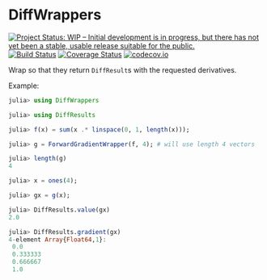 # DiffWrappers

[![Project Status: WIP – Initial development is in progress, but there has not yet been a stable, usable release suitable for the public.](http://www.repostatus.org/badges/latest/wip.svg)](http://www.repostatus.org/#wip)
[![Build Status](https://travis-ci.org/tpapp/DiffWrappers.jl.svg?branch=master)](https://travis-ci.org/tpapp/DiffWrappers.jl)
[![Coverage Status](https://coveralls.io/repos/tpapp/DiffWrappers.jl/badge.svg?branch=master&service=github)](https://coveralls.io/github/tpapp/DiffWrappers.jl?branch=master)
[![codecov.io](http://codecov.io/github/tpapp/DiffWrappers.jl/coverage.svg?branch=master)](http://codecov.io/github/tpapp/DiffWrappers.jl?branch=master)

Wrap so that they return `DiffResult`s with the requested derivatives.

Example:

<!--- pasted from output of test/example.jl -->
```julia
julia> using DiffWrappers

julia> using DiffResults

julia> f(x) = sum(x .* linspace(0, 1, length(x)));

julia> g = ForwardGradientWrapper(f, 4); # will use length 4 vectors

julia> length(g)
4

julia> x = ones(4);

julia> gx = g(x);

julia> DiffResults.value(gx)
2.0

julia> DiffResults.gradient(gx)
4-element Array{Float64,1}:
 0.0     
 0.333333
 0.666667
 1.0     
```
